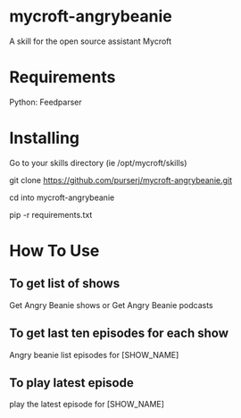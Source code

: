 # mycroft-angrybeanie
A skill for the open source assistant Mycroft

# Requirements
Python:
	Feedparser
	
# Installing

Go to your skills directory (ie /opt/mycroft/skills)

git clone https://github.com/purserj/mycroft-angrybeanie.git

cd into mycroft-angrybeanie

pip -r requirements.txt

# How To Use

## To get list of shows

Get Angry Beanie shows or Get Angry Beanie podcasts

## To get last ten episodes for each show

Angry beanie list episodes for [SHOW_NAME]

## To play latest episode

play the latest episode for [SHOW_NAME]

